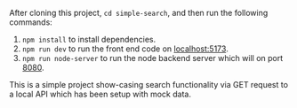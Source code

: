 After cloning this project, `cd simple-search`, and then run the following commands:

1. `npm install` to install dependencies.
2. `npm run dev` to run the front end code on [localhost:5173](http://localhost:5173/).
3. `npm run node-server` to run the node backend server which will on port [8080](http://localhost:8080).

This is a simple project show-casing search functionality via GET request to a local API which has been setup with mock data.
